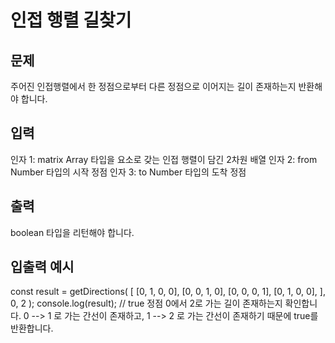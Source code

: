 # 인접 행렬 길찾기

## 문제

주어진 인접행렬에서 한 정점으로부터 다른 정점으로 이어지는 길이 존재하는지 반환해야 합니다.

## 입력

인자 1: matrix
Array 타입을 요소로 갖는 인접 행렬이 담긴 2차원 배열
인자 2: from
Number 타입의 시작 정점
인자 3: to
Number 타입의 도착 정점

## 출력

boolean 타입을 리턴해야 합니다.

## 입출력 예시

const result = getDirections(
[
[0, 1, 0, 0],
[0, 0, 1, 0],
[0, 0, 0, 1],
[0, 1, 0, 0],
],
0,
2
);
console.log(result); // true
정점 0에서 2로 가는 길이 존재하는지 확인합니다.
0 --> 1 로 가는 간선이 존재하고, 1 --> 2 로 가는 간선이 존재하기 때문에 true를 반환합니다.
